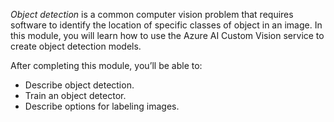 *Object detection* is a common computer vision problem that requires software to identify the location of specific classes of object in an image. In this module, you will learn how to use the Azure AI Custom Vision service to create object detection models.

After completing this module, you’ll be able to:

- Describe object detection.
- Train an object detector.
- Describe options for labeling images.
